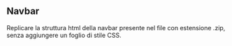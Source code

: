 ## Navbar

Replicare la struttura html della navbar presente nel file con estensione .zip, senza aggiungere un foglio di stile CSS.